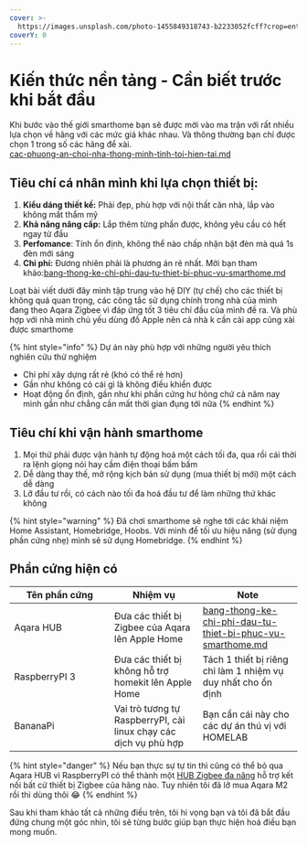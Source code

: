 ```yaml
---
cover: >-
  https://images.unsplash.com/photo-1455849318743-b2233052fcff?crop=entropy&cs=srgb&fm=jpg&ixid=M3wxOTcwMjR8MHwxfHNlYXJjaHw2fHxHZXQlMjBzdGFydHxlbnwwfHx8fDE3MTY3OTg1MjB8MA&ixlib=rb-4.0.3&q=85
coverY: 0
---
```


# Kiến thức nền tảng - Cần biết trước khi bắt đầu

Khi bước vào thế giới smarthome bạn sẽ được mời vào ma trận với rất nhiều lựa chọn về hãng với các mức giá khác nhau. Và thông thường bạn chỉ được chọn 1 trong số các hãng để xài. \
[cac-phuong-an-choi-nha-thong-minh-tinh-toi-hien-tai.md](cac-phuong-an-choi-nha-thong-minh-tinh-toi-hien-tai.md "mention")

## Tiêu chí cá nhân mình khi lựa chọn thiết bị:

1. **Kiểu dáng thiết kế:** Phải đẹp, phù hợp với nội thất căn nhà, lắp vào không mất thẩm mỹ
2. **Khả năng nâng cấp:** Lắp thêm từng phần được, không yêu cầu có hết ngay từ đầu
3. **Perfomance**: Tính ổn định, không thể nào chấp nhận bật đèn mà quá 1s đèn mới sáng
4. **Chi phí:** Đương nhiên phải là phương án rẻ nhất. Mời bạn tham khảo:[bang-thong-ke-chi-phi-dau-tu-thiet-bi-phuc-vu-smarthome.md](bang-thong-ke-chi-phi-dau-tu-thiet-bi-phuc-vu-smarthome.md "mention")

Loạt bài viết dưới đây mình tập trung vào hệ DIY (tự chế) cho các thiết bị không quá quan trọng, các công tắc sử dụng chính trong nhà của mình đang theo Aqara Zigbee vì đáp ứng tốt 3 tiêu chí đầu của mình đề ra. Và phù hợp với nhà mình chủ yếu dùng đồ Apple nên cả nhà k cần cài app cũng xài được smarthome

{% hint style="info" %}
Dự án này phù hợp với những người yêu thích nghiên cứu thử nghiệm

* Chi phí xây dựng rất rẻ (khó có thể rẻ hơn)
* Gần như không có cái gì là không điều khiển được
* Hoạt động ổn định, gần như khi phần cứng hư hỏng chứ cả năm nay mình gần như chẳng cần mất thời gian đụng tới nữa
{% endhint %}

## Tiêu chí khi vận hành smarthome

1. Mọi thứ phải được vận hành tự động hoá một cách tối đa, qua rồi cái thời ra lệnh giọng nói hay cầm điện thoại bấm bấm
2. Dễ dàng thay thế, mở rộng kịch bản sử dụng (mua thiết bị mới) một cách dễ dàng
3. Lỡ đầu tư rồi, có cách nào tối đa hoá đầu tư để làm những thứ khác không

{% hint style="warning" %}
Đã chơi smarthome sẽ nghe tới các khái niệm Home Assistant, Homebridge, Hoobs. Với mình để tối ưu hiệu năng (sử dụng phần cứng nhẹ) mình sẽ sử dụng Homebridge.
{% endhint %}

## Phần cứng hiện có

<table><thead><tr><th width="159.33333333333331">Tên phần cứng</th><th>Nhiệm vụ</th><th>Note</th></tr></thead><tbody><tr><td>Aqara HUB</td><td>Đưa các thiết bị Zigbee của Aqara lên Apple Home</td><td><a data-mention href="bang-thong-ke-chi-phi-dau-tu-thiet-bi-phuc-vu-smarthome.md">bang-thong-ke-chi-phi-dau-tu-thiet-bi-phuc-vu-smarthome.md</a></td></tr><tr><td>RaspberryPI 3</td><td>Đưa các thiết bị không hỗ trợ homekit lên Apple Home</td><td>Tách 1 thiết bị riêng chỉ làm 1 nhiệm vụ duy nhất cho ổn định</td></tr><tr><td>BananaPi</td><td>Vai trò tương tự RaspberryPI, cài linux chạy các dịch vụ phù hợp</td><td>Bạn cần cái này cho các dự án thú vị với HOMELAB</td></tr></tbody></table>

{% hint style="danger" %}
Nếu bạn thực sự tự tin thì cũng có thể bỏ qua Aqara HUB vì RaspberryPI có thể thành một [HUB Zigbee đa năng](../apple-homekit-cho-thiet-bi-khong-ho-tro/mot-hub-ket-noi-duoc-toan-bo-thiet-bi-zigbee-cua-tat-ca-cac-hang.md) hỗ trợ kết nối bất cứ thiết bị Zigbee của hãng nào. Tuy nhiên tôi đã lỡ mua Aqara M2 rồi thì dùng thôi :joy:
{% endhint %}

Sau khi tham khảo tất cả những điều trên, tôi hi vọng bạn và tôi đã bắt đầu đứng chung một góc nhìn, tôi sẽ từng bước giúp bạn thực hiện hoá điều bạn mong muốn.
